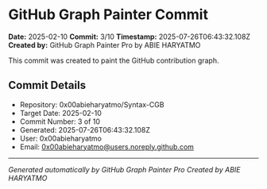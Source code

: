 # GitHub Graph Painter Commit

**Date:** 2025-02-10
**Commit:** 3/10
**Timestamp:** 2025-07-26T06:43:32.108Z
**Created by:** GitHub Graph Painter Pro by ABIE HARYATMO

This commit was created to paint the GitHub contribution graph.

## Commit Details
- Repository: 0x00abieharyatmo/Syntax-CGB
- Target Date: 2025-02-10
- Commit Number: 3 of 10
- Generated: 2025-07-26T06:43:32.108Z
- User: 0x00abieharyatmo
- Email: 0x00abieharyatmo@users.noreply.github.com

---
*Generated automatically by GitHub Graph Painter Pro*
*Created by ABIE HARYATMO*
